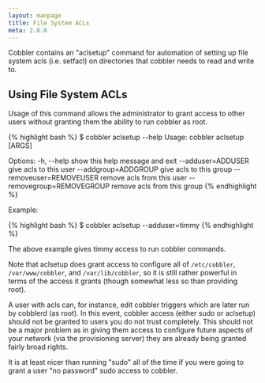 ```yaml
---
layout: manpage
title: File System ACLs
meta: 2.8.0
---
```



Cobbler contains an "aclsetup" command for automation of setting up file system acls (i.e. setfacl) on directories that cobbler needs to read and write to.

## Using File System ACLs

Usage of this command allows the administrator to grant access to other users without granting them the ability to run cobbler as root.

{% highlight bash %}
$ cobbler aclsetup --help
Usage: cobbler aclsetup  [ARGS]

Options:
  -h, --help            show this help message and exit
  --adduser=ADDUSER     give acls to this user
  --addgroup=ADDGROUP   give acls to this group
  --removeuser=REMOVEUSER
                        remove acls from this user
  --removegroup=REMOVEGROUP
                        remove acls from this group
{% endhighlight %}

Example:

{% highlight bash %}
$ cobbler aclsetup --adduser=timmy
{% endhighlight %}

The above example gives timmy access to run cobbler commands.

Note that aclsetup does grant access to configure all of `/etc/cobbler`, `/var/www/cobbler`, and `/var/lib/cobbler`, so it is still rather powerful in terms of the access it grants (though somewhat less so than providing root).

A user with acls can, for instance, edit cobbler triggers which are later run by cobblerd (as root). In this event, cobbler access (either sudo or aclsetup) should not be granted to users you do not trust completely. This should not be a major problem as in giving them access to configure future aspects of your network (via the provisioning server) they are already being granted fairly broad rights.

It is at least nicer than running "sudo" all of the time if you were going to grant a user "no password" sudo access to cobbler.
